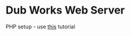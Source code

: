 # Dub Works Web Server

PHP setup - use [this](https://blog.frd.mn/install-nginx-php-fpm-mysql-and-phpmyadmin-on-os-x-mavericks-using-homebrew/) tutorial
